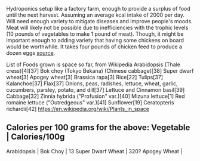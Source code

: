Hydroponics setup like a factory farm, enough to provide a surplus of food until the next harvest.
Assuming an average kcal intake of 2000 per day.
Will need enough variety to mitigate diseases and improve people's moods.
Meat will likely not be possible due to inefficiencies with the trophic levels (10 pounds of vegetables to make 1 pound of meat).
Though, it might be important enough to adding variety that having some chickens on board would be worthwhile. It takes four pounds
of chicken feed to produce a dozen eggs [source](https://www.aeb.org/farmers-and-marketers/ftip/feed).


List of Foods grown is space so far, from Wikipedia
Arabidopsis (Thale cress)[4][37]
Bok choy (Tokyo Bekana) (Chinese cabbage)[38]
Super dwarf wheat[3]
Apogey wheat[3]
Brassica rapa[3]
Rice[22]
Tulips[37]
Kalanchoe[37]
Flax[37]
Onions, peas, radishes, lettuce, wheat, garlic, cucumbers, parsley, potato, and dill[37]
Lettuce and Cinnamon basil[39]
Cabbage[32]
Zinnia hybrida ("Profusion" var.)[40]
Mizuna lettuce[1]
Red romaine lettuce ("Outredgeous" var.)[41]
Sunflower[19]
Ceratopteris richardii[42]
https://en.wikipedia.org/wiki/Plants_in_space

Calories per 100 grams for the above:
Vegetable | Calories/100g
----------------------------
Arabidopsis |
Bok Choy | 13
Super Dwarf Wheat | 320?
Apogey Wheat |
